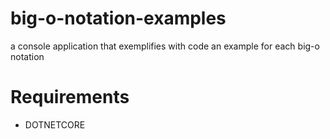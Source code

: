 # big-o-notation-examples
a console application that exemplifies with code an example for each big-o notation

# Requirements
- DOTNETCORE 

